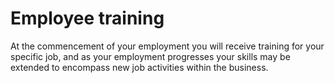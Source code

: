 # Employee training

At the commencement of your employment you will receive training for your specific job, and as your employment progresses your skills may be extended to encompass new job activities within the business.
